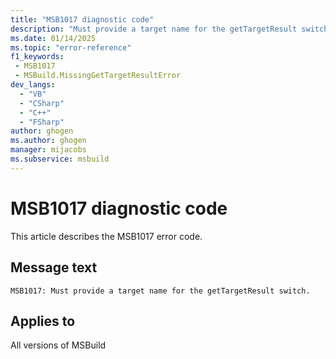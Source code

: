 ```yaml
---
title: "MSB1017 diagnostic code"
description: "Must provide a target name for the getTargetResult switch."
ms.date: 01/14/2025
ms.topic: "error-reference"
f1_keywords:
 - MSB1017
 - MSBuild.MissingGetTargetResultError
dev_langs:
  - "VB"
  - "CSharp"
  - "C++"
  - "FSharp"
author: ghogen
ms.author: ghogen
manager: mijacobs
ms.subservice: msbuild
---
```


# MSB1017 diagnostic code

<!-- :::ErrorDefinitionDescription::: -->
<!-- :::editable-content name="introDescription"::: -->
This article describes the MSB1017 error code.
<!-- :::editable-content-end::: -->

## Message text

`MSB1017: Must provide a target name for the getTargetResult switch.`

<!-- :::editable-content name="postOutputDescription"::: -->
<!--
{StrBegin="MSBUILD : error MSB1017: "}UE: This happens if the user does something like "msbuild.exe -getTargetResult". The user must pass in an actual target name
      following the switch, as in "msbuild.exe -getTargetResult:blah".
      LOCALIZATION: The prefix "MSBUILD : error MSBxxxx:" should not be localized.
-->
<!-- :::editable-content-end::: -->
<!-- :::ErrorDefinitionDescription-end::: -->

## Applies to

All versions of MSBuild
